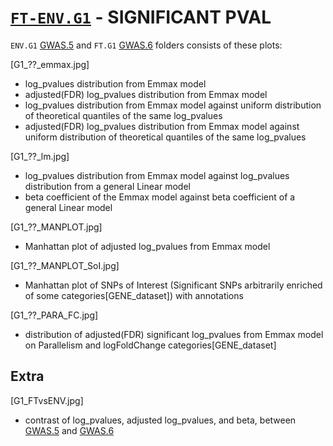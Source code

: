 # [`FT-ENV.G1`](./1_GWAS/3_Plots/FT-ENV.G1) - SIGNIFICANT PVAL

`ENV.G1` [GWAS.5](../../README.md#gwas-information) and `FT.G1` [GWAS.6](../../README.md#gwas-information) folders consists of these plots:

[G1_??_emmax.jpg]
- log_pvalues distribution from Emmax model
- adjusted(FDR) log_pvalues distribution from Emmax model
- log_pvalues distribution from Emmax model against uniform distribution of theoretical quantiles of the same log_pvalues
- adjusted(FDR) log_pvalues distribution from Emmax model against uniform distribution of theoretical quantiles of the same log_pvalues

[G1_??_lm.jpg]
- log_pvalues distribution from Emmax model against log_pvalues distribution from a general Linear model
- beta coefficient of the Emmax model against beta coefficient of a general Linear model

[G1_??_MANPLOT.jpg]
- Manhattan plot of adjusted log_pvalues from Emmax model

[G1_??_MANPLOT_SoI.jpg]
- Manhattan plot of SNPs of Interest (Significant SNPs arbitrarily enriched of some categories[GENE_dataset]) with annotations

[G1_??_PARA_FC.jpg]
- distribution of adjusted(FDR) significant log_pvalues from Emmax model on Parallelism and logFoldChange categories[GENE_dataset]

## Extra

[G1_FTvsENV.jpg]
- contrast of log_pvalues, adjusted log_pvalues, and beta, between [GWAS.5](../../README.md#gwas-information) and [GWAS.6](../../README.md#gwas-information)
